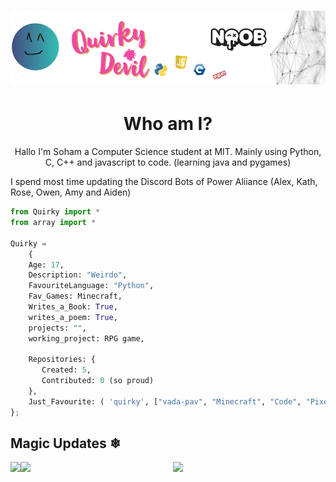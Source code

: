# [![Quirky Devil](https://raw.githubusercontent.com/QuirkyDevil/QuirkyDevil/main/img/banner1.png)](https://website.quirkydevil.repl.co/)

<h1 align="center">Who am I?</h1>
<p align="center">Hallo I'm Soham a Computer Science student at MIT. Mainly using Python, C, C++ and javascript to code. (learning java and pygames) </p>
<p>I spend most time updating the Discord Bots of Power Aliiance (Alex, Kath, Rose, Owen, Amy and Aiden)</p>

```py 
from Quirky import *
from array import *

Quirky = 
    {
    Age: 17,
    Description: "Weirdo",
    FavouriteLanguage: "Python",
    Fav_Games: Minecraft,
    Writes_a_Book: True,
    writes_a_poem: True,
    projects: "",
    working_project: RPG game,
    
    Repositories: {
       Created: 5,
       Contributed: 0 (so proud)
    },
    Just_Favourite: ( 'quirky', ["vada-pav", "Minecraft", "Code", "Pixel Art", "Poems"])
};
```
## Magic Updates ❄


<img align="left" src="https://github-readme-stats.vercel.app/api?username=QuirkyDevil&&layout=compact&count_private=true&show_icons=true&hide_border=true&card_width=200&include_all_commits=true&bg_color=0D1117&title_color=FFFFFF&text_color=FFFFFF&icon_color=FFFFFF"/>
<img align="left" src="https://github-readme-stats.vercel.app/api/top-langs/?username=QuirkyDevil&layout=compact&hide_border=true&card_width=200&bg_color=0D1117&title_color=FFFFFF&text_color=FFFFFF&icon_color=FFFFFF"/>
<div align="center"><img src="https://github-profile-trophy.vercel.app/?username=QuirkyDevil&theme=dracula"></div>